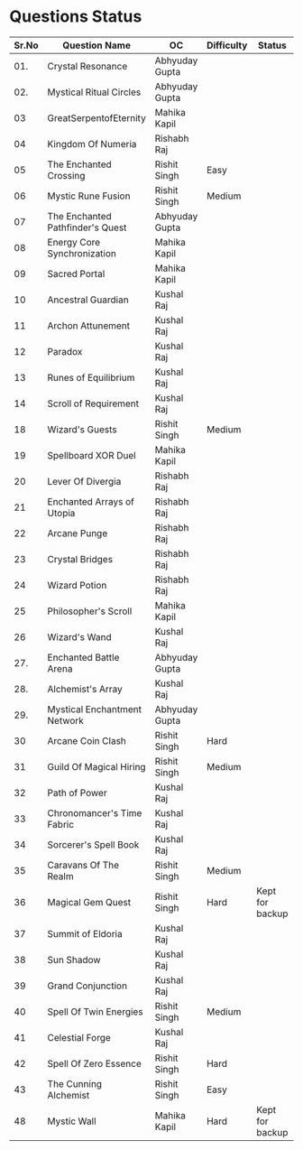# Questions Status

| Sr.No | Question Name                    | OC             | Difficulty | Status | Question Inspiration |
| ----- | -------------------------------- | -------------- | ------ | ------ | ------ |
| 01.   | Crystal Resonance                | Abhyuday Gupta |  | | |
| 02.   | Mystical Ritual Circles          | Abhyuday Gupta |        | | |
| 03    | GreatSerpentofEternity           | Mahika Kapil   |            |         |       |
| 04    | Kingdom Of Numeria               | Rishabh Raj    |        | | |
| 05    | The Enchanted Crossing           | Rishit Singh   | Easy | | |
| 06    | Mystic Rune Fusion               | Rishit Singh   | Medium       | | |
| 07    | The Enchanted Pathfinder's Quest | Abhyuday Gupta |        | | |
| 08    | Energy Core Synchronization      | Mahika Kapil   |        | | |
| 09    | Sacred Portal                    | Mahika Kapil   |        | | |
| 10    | Ancestral Guardian               | Kushal Raj     |        | | |
| 11    | Archon Attunement                | Kushal Raj     |        | | |
| 12    | Paradox                          | Kushal Raj     |        | | |
| 13    | Runes of Equilibrium             | Kushal Raj     |        | | |
| 14    | Scroll of Requirement            | Kushal Raj     |        | | |
| 18    | Wizard's Guests                  | Rishit Singh   | Medium       | | https://codeforces.com/problemset/problem/2014/D|
| 19    | Spellboard XOR Duel              | Mahika Kapil   |        | | |
| 20    | Lever Of Divergia                | Rishabh Raj    |        | | |
| 21    | Enchanted Arrays of Utopia       | Rishabh Raj    |        | | |
| 22    | Arcane Punge                     | Rishabh Raj    |        | | |
| 23    | Crystal Bridges                  | Rishabh Raj    |        | | |
| 24    | Wizard Potion                    | Rishabh Raj    |        | | |
| 25    | Philosopher's Scroll             | Mahika Kapil   |        | | |
| 26    | Wizard's Wand                    | Kushal Raj     |        | | |
| 27.   | Enchanted Battle Arena           | Abhyuday Gupta |        | | |
| 28.   | Alchemist's Array                | Kushal Raj     |        | | |
| 29.   | Mystical Enchantment Network     | Abhyuday Gupta |        | | |
| 30    | Arcane Coin Clash                | Rishit Singh   | Hard       | | https://codeforces.com/problemset/problem/2127/C|
| 31    | Guild Of Magical Hiring          | Rishit Singh   | Medium       | | https://leetcode.com/problems/minimum-cost-to-hire-k-workers/|
| 32    | Path of Power                    | Kushal Raj     |        | | |
| 33    | Chronomancer's Time Fabric       | Kushal Raj     |        | | |
| 34    | Sorcerer's Spell Book            | Kushal Raj     |        | | |
| 35    | Caravans Of The Realm            | Rishit Singh   | Medium       | | https://leetcode.com/problems/car-fleet/|
| 36    | Magical Gem Quest                | Rishit Singh   | Hard | Kept for backup | https://leetcode.com/problems/cherry-pickup/|
| 37    | Summit of Eldoria                | Kushal Raj     |        | | |
| 38    | Sun Shadow                       | Kushal Raj     |        | | |
| 39    | Grand Conjunction                | Kushal Raj     |        | | |
| 40    | Spell Of Twin Energies           | Rishit Singh   | Medium       | | https://leetcode.com/problems/sum-of-square-numbers/|
| 41    | Celestial Forge                  | Kushal Raj     |        | | |
| 42    | Spell Of Zero Essence            | Rishit Singh   | Hard       | | https://codeforces.com/problemset/problem/1133/D|
| 43    | The Cunning Alchemist            | Rishit Singh   | Easy       | | https://codeforces.com/contest/2132/problem/C1|
| 48    | Mystic Wall                       | Mahika Kapil   | Hard  |Kept for backup |https://leetcode.com/problems/push-dominoes/?envType=problem-list-v2&envId=dynamic-programming     |

